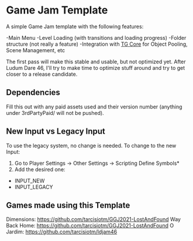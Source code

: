 # Game Jam Template

A simple Game Jam template with the following features:

-Main Menu
-Level Loading (with transitions and loading progress)
-Folder structure (not really a feature)
-Integration with [TG Core](https://github.com/tarcisiotm/core) for Object Pooling, Scene Management, etc

The first pass will make this stable and usable, but not optimized yet. After Ludum Dare 46, I'll try to make time to optimize stuff around and try to get closer to a release candidate.

## Dependencies

Fill this out with any paid assets used and their version number (anything under 3rdPartyPaid/ will not be pushed).

## New Input vs Legacy Input

To use the legacy system, no change is needed. To change to the new Input:

1. Go to Player Settings -> Other Settings -> Scripting Define Symbols* 
2. Add the desired one:
- INPUT_NEW
- INPUT_LEGACY

## Games made using this Template

Dimensions: https://github.com/tarcisiotm/GGJ2021-LostAndFound
Way Back Home: https://github.com/tarcisiotm/GGJ2021-LostAndFound
O Jardim: https://github.com/tarcisiotm/ldjam46